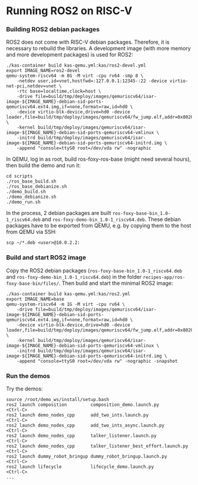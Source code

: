 # Running ROS2 on RISC-V

### Building ROS2 debian packages

ROS2 does not come with RISC-V debian packages. Therefore, it is necessary to rebuild the libraries. A development image (with more memory and more development packages) is used for ROS2:

    ./kas-container build kas-qemu.yml:kas/ros2-devel.yml
    export IMAGE_NAME=ros2-devel
    qemu-system-riscv64 -m 8G -M virt -cpu rv64 -smp 8 \
        -netdev user,id=vnet,hostfwd=:127.0.0.1:12345-:22 -device virtio-net-pci,netdev=vnet \
        -rtc base=localtime,clock=host \
        -drive file=build/tmp/deploy/images/qemuriscv64/isar-image-${IMAGE_NAME}-debian-sid-ports-qemuriscv64.ext4.img,if=none,format=raw,id=hd0 \
        -device virtio-blk-device,drive=hd0 -device loader,file=build/tmp/deploy/images/qemuriscv64/fw_jump.elf,addr=0x80200000 \
        -kernel build/tmp/deploy/images/qemuriscv64/isar-image-${IMAGE_NAME}-debian-sid-ports-qemuriscv64-vmlinux \
        -initrd build/tmp/deploy/images/qemuriscv64/isar-image-${IMAGE_NAME}-debian-sid-ports-qemuriscv64-initrd.img \
        -append "console=ttyS0 root=/dev/vda rw" -nographic

In QEMU, log in as root, build ros-foxy-ros-base (might need several hours), then build the demo and run it:
```
cd scripts
./ros_base_build.sh
./ros_base_debianize.sh
./demo_build.sh
./demo_debianize.sh
./demo_run.sh
```
In the process, 2 debian packages are built ```ros-foxy-base-bin_1.0-1_riscv64.deb``` and ```ros-foxy-demo-bin_1.0-1_riscv64.deb```. These debian packages have to be exported from QEMU, e.g. by copying them to the host from QEMU via SSH:
```
scp ~/*.deb <user>@10.0.2.2:
```

### Build and start ROS2 image
Copy the ROS2 debian packages (```ros-foxy-base-bin_1.0-1_riscv64.deb``` and ```ros-foxy-demo-bin_1.0-1_riscv64.deb```) in the folder ``` recipes-app/ros-foxy-base-bin/files/ ```. Then build and start the minimal ROS2 image:

    ./kas-container build kas-qemu.yml:kas/ros2.yml
    export IMAGE_NAME=base
    qemu-system-riscv64 -m 1G -M virt -cpu rv64 \
        -drive file=build/tmp/deploy/images/qemuriscv64/isar-image-${IMAGE_NAME}-debian-sid-ports-qemuriscv64.ext4.img,if=none,format=raw,id=hd0 \
        -device virtio-blk-device,drive=hd0 -device loader,file=build/tmp/deploy/images/qemuriscv64/fw_jump.elf,addr=0x80200000 \
        -kernel build/tmp/deploy/images/qemuriscv64/isar-image-${IMAGE_NAME}-debian-sid-ports-qemuriscv64-vmlinux \
        -initrd build/tmp/deploy/images/qemuriscv64/isar-image-${IMAGE_NAME}-debian-sid-ports-qemuriscv64-initrd.img \
        -append "console=ttyS0 root=/dev/vda rw" -nographic -snapshot

### Run the demos
Try the demos:

    source /root/demo_ws/install/setup.bash
    ros2 launch composition         composition_demo.launch.py
    <Ctrl-C>
    ros2 launch demo_nodes_cpp      add_two_ints.launch.py
    <Ctrl-C>
    ros2 launch demo_nodes_cpp      add_two_ints_async.launch.py
    <Ctrl-C>
    ros2 launch demo_nodes_cpp      talker_listener.launch.py
    <Ctrl-C>
    ros2 launch demo_nodes_cpp      talker_listener_best_effort.launch.py
    <Ctrl-C>
    ros2 launch dummy_robot_bringup dummy_robot_bringup.launch.py
    <Ctrl-C>
    ros2 launch lifecycle           lifecycle_demo.launch.py
    <Ctrl-C>
    ...